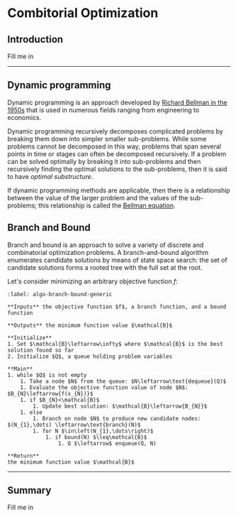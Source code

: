 # Combitorial Optimization

## Introduction
Fill me in

---

## Dynamic programming
Dynamic programming is an approach developed by [Richard Bellman in the 1950s](https://en.wikipedia.org/wiki/Richard_E._Bellman) that is used in numerous fields ranging from engineering to economics. 

Dynamic programming recursively decomposes complicated problems by breaking them down into simpler smaller sub-problems. While some problems cannot be decomposed in this way, problems that span several points in time or stages can often be decomposed recursively. If a problem can be solved optimally by breaking it into sub-problems and then recursively finding the optimal solutions to the sub-problems, then it is said to have _optimal substructure_.

If dynamic programming methods are applicable, then there is a relationship between the value of the larger problem and the values of the sub-problems; this relationship is called the [Bellman equation](https://en.wikipedia.org/wiki/Bellman_equation).

## Branch and Bound
Branch and bound is an approach to solve a variety of discrete and combinatorial optimization problems. A branch-and-bound algorithm enumerates candidate solutions by means of state space search: the set of candidate solutions forms a rooted tree with the full set at the root. 

Let's consider minimizing an arbitrary objective function $f$:

```{prf:algorithm} Branch and Bound Algorithm
:label: algo-branch-bound-generic

**Inputs** the objective function $f$, a branch function, and a bound function

**Outputs** the minimum function value $\mathcal{B}$

**Initialize** 
1. Set $\mathcal{B}\leftarrow\infty$ where $\mathcal{B}$ is the best solution found so far
2. Initialize $Q$, a queue holding problem variables

**Main**
1. while $Q$ is not empty
    1. Take a node $N$ from the queue: $N\leftarrow\text{dequeue}(Q)$
    1. Evaluate the objective function value of node $N$: $B_{N}\leftarrow{f(x_{N})}$  
    1. if $B_{N}<\mathcal{B}$
        1. Update best solution: $\mathcal{B}\leftarrow{B_{N}}$
    1. else
        1. Branch on node $N$ to produce new candidate nodes: $(N_{1},\dots) \leftarrow\text{branch}(N)$
        1. for N $\in\left(N_{1},\dots\right)$
            1. if bound(N) $\leq\mathcal{B}$
                1. Q $\leftarrow$ enqueue(Q, N)

**Return**
the minimum function value $\mathcal{B}$
```

---

## Summary
Fill me in